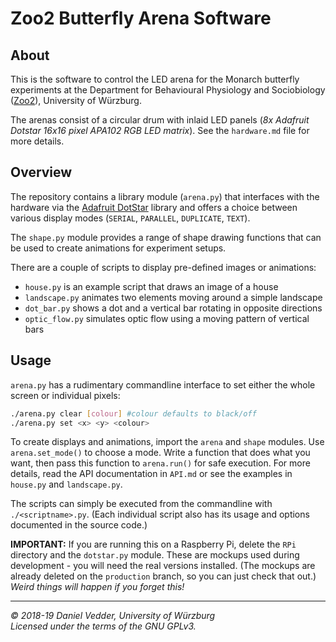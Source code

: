 # Zoo2 Butterfly Arena Software

## About

This is the software to control the LED arena for the Monarch butterfly experiments
at the Department for Behavioural Physiology and Sociobiology 
([Zoo2](https://www.biozentrum.uni-wuerzburg.de/en/zoo2/research/el-jundi-lab/)), 
University of Würzburg.

The arenas consist of a circular drum with inlaid LED panels
(*8x Adafruit Dotstar 16x16 pixel APA102 RGB LED matrix*). See the `hardware.md`
file for more details.

## Overview

The repository contains a library module (`arena.py`) that interfaces with the 
hardware via the [Adafruit DotStar](https://github.com/adafruit/Adafruit_DotStar_Pi)
library and offers a choice between various display modes (`SERIAL`, `PARALLEL`,
`DUPLICATE`, `TEXT`).

The `shape.py` module provides a range of shape drawing functions that can be
used to create animations for experiment setups.

There are a couple of scripts to display pre-defined images or animations:

* `house.py` is an example script that draws an image of a house
* `landscape.py` animates two elements moving around a simple landscape
* `dot_bar.py` shows a dot and a vertical bar rotating in opposite directions
* `optic_flow.py` simulates optic flow using a moving pattern of vertical bars

## Usage

`arena.py` has a rudimentary commandline interface to set either the whole screen
or individual pixels:

```bash
./arena.py clear [colour] #colour defaults to black/off
./arena.py set <x> <y> <colour>
```

To create displays and animations, import the `arena` and `shape` modules. Use 
`arena.set_mode()` to choose a mode. Write a function that does what you want, 
then pass this function to `arena.run()` for safe execution. For more details,
read the API documentation in `API.md` or see the examples in `house.py` and 
`landscape.py`.

The scripts can simply be executed from the commandline with `./<scriptname>.py`.
(Each individual script also has its usage and options documented in the source 
code.)

**IMPORTANT:** If you are running this on a Raspberry Pi, delete the `RPi` 
directory and the `dotstar.py` module. These are mockups used during 
development - you will need the real versions installed. (The mockups are already
deleted on the `production` branch, so you can just check that out.) *Weird
things will happen if you forget this!*

---

*&copy; 2018-19 Daniel Vedder, University of Würzburg*  
*Licensed under the terms of the GNU GPLv3.*
